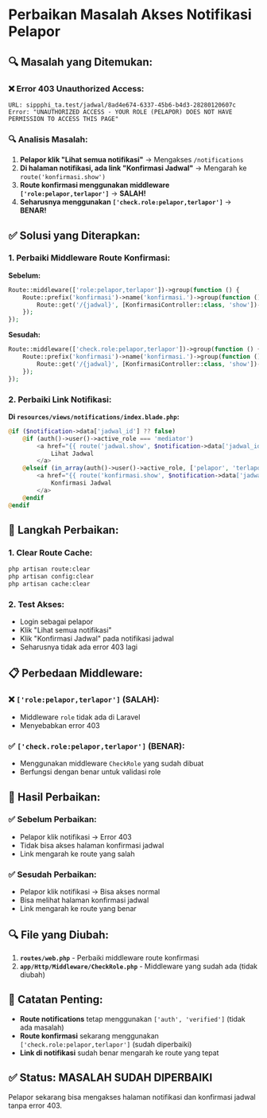 # Perbaikan Masalah Akses Notifikasi Pelapor

## **🔍 Masalah yang Ditemukan:**

### **❌ Error 403 Unauthorized Access:**

```
URL: sippphi_ta.test/jadwal/8ad4e674-6337-45b6-b4d3-28280120607c
Error: "UNAUTHORIZED ACCESS - YOUR ROLE (PELAPOR) DOES NOT HAVE PERMISSION TO ACCESS THIS PAGE"
```

### **🔍 Analisis Masalah:**

1. **Pelapor klik "Lihat semua notifikasi"** → Mengakses `/notifications`
2. **Di halaman notifikasi, ada link "Konfirmasi Jadwal"** → Mengarah ke `route('konfirmasi.show')`
3. **Route konfirmasi menggunakan middleware `['role:pelapor,terlapor']`** → **SALAH!**
4. **Seharusnya menggunakan `['check.role:pelapor,terlapor']`** → **BENAR!**

## **✅ Solusi yang Diterapkan:**

### **1. Perbaiki Middleware Route Konfirmasi:**

**Sebelum:**

```php
Route::middleware(['role:pelapor,terlapor'])->group(function () {
    Route::prefix('konfirmasi')->name('konfirmasi.')->group(function () {
        Route::get('/{jadwal}', [KonfirmasiController::class, 'show'])->name('show');
    });
});
```

**Sesudah:**

```php
Route::middleware(['check.role:pelapor,terlapor'])->group(function () {
    Route::prefix('konfirmasi')->name('konfirmasi.')->group(function () {
        Route::get('/{jadwal}', [KonfirmasiController::class, 'show'])->name('show');
    });
});
```

### **2. Perbaiki Link Notifikasi:**

**Di `resources/views/notifications/index.blade.php`:**

```php
@if ($notification->data['jadwal_id'] ?? false)
    @if (auth()->user()->active_role === 'mediator')
        <a href="{{ route('jadwal.show', $notification->data['jadwal_id']) }}">
            Lihat Jadwal
        </a>
    @elseif (in_array(auth()->user()->active_role, ['pelapor', 'terlapor']))
        <a href="{{ route('konfirmasi.show', $notification->data['jadwal_id']) }}">
            Konfirmasi Jadwal
        </a>
    @endif
@endif
```

## **🔧 Langkah Perbaikan:**

### **1. Clear Route Cache:**

```bash
php artisan route:clear
php artisan config:clear
php artisan cache:clear
```

### **2. Test Akses:**

-   Login sebagai pelapor
-   Klik "Lihat semua notifikasi"
-   Klik "Konfirmasi Jadwal" pada notifikasi jadwal
-   Seharusnya tidak ada error 403 lagi

## **📋 Perbedaan Middleware:**

### **❌ `['role:pelapor,terlapor']` (SALAH):**

-   Middleware `role` tidak ada di Laravel
-   Menyebabkan error 403

### **✅ `['check.role:pelapor,terlapor']` (BENAR):**

-   Menggunakan middleware `CheckRole` yang sudah dibuat
-   Berfungsi dengan benar untuk validasi role

## **🎯 Hasil Perbaikan:**

### **✅ Sebelum Perbaikan:**

-   Pelapor klik notifikasi → Error 403
-   Tidak bisa akses halaman konfirmasi jadwal
-   Link mengarah ke route yang salah

### **✅ Sesudah Perbaikan:**

-   Pelapor klik notifikasi → Bisa akses normal
-   Bisa melihat halaman konfirmasi jadwal
-   Link mengarah ke route yang benar

## **🔍 File yang Diubah:**

1. **`routes/web.php`** - Perbaiki middleware route konfirmasi
2. **`app/Http/Middleware/CheckRole.php`** - Middleware yang sudah ada (tidak diubah)

## **📝 Catatan Penting:**

-   **Route notifications** tetap menggunakan `['auth', 'verified']` (tidak ada masalah)
-   **Route konfirmasi** sekarang menggunakan `['check.role:pelapor,terlapor']` (sudah diperbaiki)
-   **Link di notifikasi** sudah benar mengarah ke route yang tepat

## **✅ Status: MASALAH SUDAH DIPERBAIKI**

Pelapor sekarang bisa mengakses halaman notifikasi dan konfirmasi jadwal tanpa error 403.
